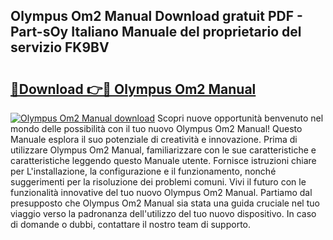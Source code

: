 ## Olympus Om2 Manual Download gratuit PDF - Part-sOy Italiano Manuale del proprietario del servizio FK9BV

# <h2><a href="http://df9my4w.blite.top/?on=Olympus+Om2+Manual">🔗Download 👉🔴 Olympus Om2 Manual</a></h2>

[![Olympus Om2 Manual download](https://i.imgur.com/lujVjoI.png)](http://df9my4w.blite.top/?on=Olympus+Om2+Manual)
Scopri nuove opportunità benvenuto nel mondo delle possibilità con il tuo nuovo Olympus Om2 Manual! Questo Manuale esplora il suo potenziale di creatività e innovazione. Prima di utilizzare Olympus Om2 Manual, familiarizzare con le sue caratteristiche e caratteristiche leggendo questo Manuale utente. Fornisce istruzioni chiare per L'installazione, la configurazione e il funzionamento, nonché suggerimenti per la risoluzione dei problemi comuni. Vivi il futuro con le funzionalità innovative del tuo nuovo Olympus Om2 Manual. Partiamo dal presupposto che Olympus Om2 Manual sia stata una guida cruciale nel tuo viaggio verso la padronanza dell'utilizzo del tuo nuovo dispositivo. In caso di domande o dubbi, contattare il nostro team di supporto.
